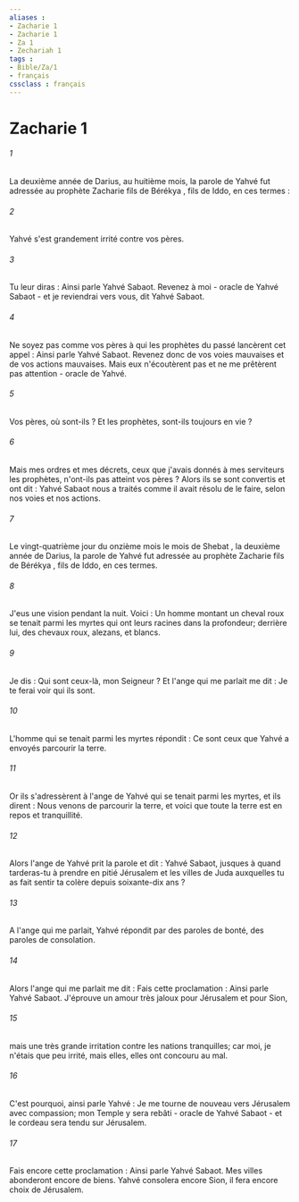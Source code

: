 ```yaml
---
aliases : 
- Zacharie 1
- Zacharie 1
- Za 1
- Zechariah 1
tags : 
- Bible/Za/1
- français
cssclass : français
---
```


# Zacharie 1

###### 1
La deuxième année de Darius, au huitième mois, la parole de Yahvé fut adressée au prophète Zacharie fils de Bérékya , fils de Iddo, en ces termes : 
###### 2
Yahvé s'est grandement irrité contre vos pères. 
###### 3
Tu leur diras : Ainsi parle Yahvé Sabaot. Revenez à moi - oracle de Yahvé Sabaot - et je reviendrai vers vous, dit Yahvé Sabaot. 
###### 4
Ne soyez pas comme vos pères à qui les prophètes du passé lancèrent cet appel : Ainsi parle Yahvé Sabaot. Revenez donc de vos voies mauvaises et de vos actions mauvaises. Mais eux n'écoutèrent pas et ne me prêtèrent pas attention - oracle de Yahvé. 
###### 5
Vos pères, où sont-ils ? Et les prophètes, sont-ils toujours en vie ? 
###### 6
Mais mes ordres et mes décrets, ceux que j'avais donnés à mes serviteurs les prophètes, n'ont-ils pas atteint vos pères ? Alors ils se sont convertis et ont dit : Yahvé Sabaot nous a traités comme il avait résolu de le faire, selon nos voies et nos actions.
###### 7
Le vingt-quatrième jour du onzième mois le mois de Shebat , la deuxième année de Darius, la parole de Yahvé fut adressée au prophète Zacharie fils de Bérékya , fils de Iddo, en ces termes. 
###### 8
J'eus une vision pendant la nuit. Voici : Un homme montant un cheval roux se tenait parmi les myrtes qui ont leurs racines dans la profondeur; derrière lui, des chevaux roux, alezans, et blancs. 
###### 9
Je dis : Qui sont ceux-là, mon Seigneur ? Et l'ange qui me parlait me dit : Je te ferai voir qui ils sont. 
###### 10
L'homme qui se tenait parmi les myrtes répondit : Ce sont ceux que Yahvé a envoyés parcourir la terre. 
###### 11
Or ils s'adressèrent à l'ange de Yahvé qui se tenait parmi les myrtes, et ils dirent : Nous venons de parcourir la terre, et voici que toute la terre est en repos et tranquillité. 
###### 12
Alors l'ange de Yahvé prit la parole et dit : Yahvé Sabaot, jusques à quand tarderas-tu à prendre en pitié Jérusalem et les villes de Juda auxquelles tu as fait sentir ta colère depuis soixante-dix ans ? 
###### 13
A l'ange qui me parlait, Yahvé répondit par des paroles de bonté, des paroles de consolation. 
###### 14
Alors l'ange qui me parlait me dit : Fais cette proclamation : Ainsi parle Yahvé Sabaot. J'éprouve un amour très jaloux pour Jérusalem et pour Sion, 
###### 15
mais une très grande irritation contre les nations tranquilles; car moi, je n'étais que peu irrité, mais elles, elles ont concouru au mal. 
###### 16
C'est pourquoi, ainsi parle Yahvé : Je me tourne de nouveau vers Jérusalem avec compassion; mon Temple y sera rebâti - oracle de Yahvé Sabaot - et le cordeau sera tendu sur Jérusalem. 
###### 17
Fais encore cette proclamation : Ainsi parle Yahvé Sabaot. Mes villes abonderont encore de biens. Yahvé consolera encore Sion, il fera encore choix de Jérusalem. 
